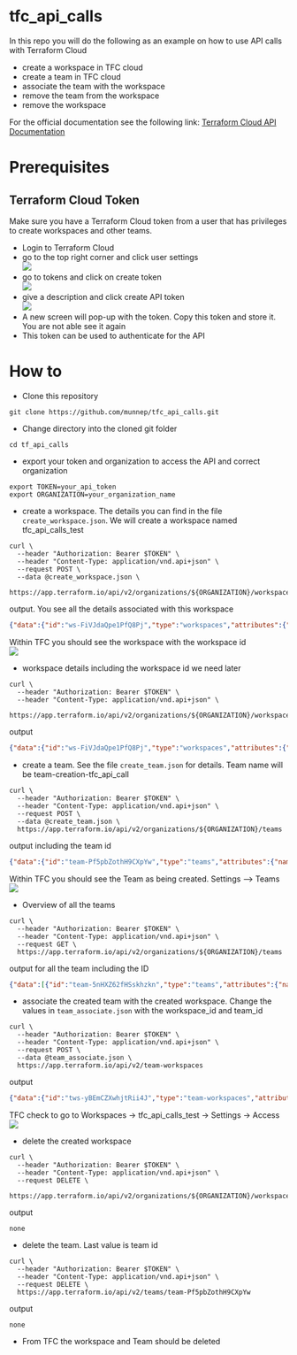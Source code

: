 # tfc_api_calls

In this repo you will do the following as an example on how to use API calls with Terraform Cloud

- create a workspace in TFC cloud
- create a team in TFC cloud
- associate the team with the workspace
- remove the team from the workspace
- remove the workspace

For the official documentation see the following link: [Terraform Cloud API Documentation](https://www.terraform.io/cloud-docs/api-docs)

# Prerequisites

## Terraform Cloud Token

Make sure you have a Terraform Cloud token from a user that has privileges to create workspaces and other teams.

- Login to Terraform Cloud
- go to the top right corner and click user settings  
![](media/2022-03-15-14-15-57.png)  
- go to tokens and click on create token  
![](media/2022-03-15-14-16-23.png)  
- give a description and click create API token  
![](media/2022-03-15-14-17-05.png)  
- A new screen will pop-up with the token. Copy this token and store it. You are not able see it again
- This token can be used to authenticate for the API


# How to

- Clone this repository
```
git clone https://github.com/munnep/tfc_api_calls.git
```
- Change directory into the cloned git folder
```
cd tf_api_calls
```
- export your token and organization to access the API and correct organization
```
export TOKEN=your_api_token
export ORGANIZATION=your_organization_name
```
- create a workspace. The details you can find in the file ```create_workspace.json```. We will create a workspace named tfc_api_calls_test
```
curl \
  --header "Authorization: Bearer $TOKEN" \
  --header "Content-Type: application/vnd.api+json" \
  --request POST \
  --data @create_workspace.json \
  https://app.terraform.io/api/v2/organizations/${ORGANIZATION}/workspaces
```

output.
You see all the details associated with this workspace

```json
{"data":{"id":"ws-FiVJdaQpe1PfQ8Pj","type":"workspaces","attributes":{"allow-destroy-plan":true,"auto-apply":false,"auto-destroy-at":null,"created-at":"2022-03-15T13:26:06.382Z","environment":"default","locked":false,"name":"tfc_api_calls_test","queue-all-runs":false,"speculative-enabled":true,"structured-run-output-enabled":true,"terraform-version":"1.1.7","working-directory":null,"global-remote-state":false,"updated-at":"2022-03-15T13:26:06.382Z","resource-count":0,"apply-duration-average":null,"plan-duration-average":null,"policy-check-failures":null,"run-failures":null,"workspace-kpis-runs-count":null,"latest-change-at":"2022-03-15T13:26:06.382Z","operations":true,"execution-mode":"remote","vcs-repo":null,"vcs-repo-identifier":null,"permissions":{"can-update":true,"can-destroy":true,"can-queue-destroy":true,"can-queue-run":true,"can-queue-apply":true,"can-read-state-versions":true,"can-create-state-versions":true,"can-read-variable":true,"can-update-variable":true,"can-lock":true,"can-unlock":true,"can-force-unlock":true,"can-read-settings":true,"can-manage-tags":true},"actions":{"is-destroyable":true},"description":null,"file-triggers-enabled":true,"trigger-prefixes":[],"source":"tfe-api","source-name":null,"source-url":null,"tag-names":[]},"relationships":{"organization":{"data":{"id":"patrickmunne","type":"organizations"}},"current-run":{"data":null},"latest-run":{"data":null},"outputs":{"data":[]},"remote-state-consumers":{"links":{"related":"/api/v2/workspaces/ws-FiVJdaQpe1PfQ8Pj/relationships/remote-state-consumers"}},"current-state-version":{"data":null},"current-configuration-version":{"data":null},"agent-pool":{"data":null},"readme":{"data":null}},"links":{"self":"/api/v2/organizations/patrickmunne/workspaces/tfc_api_calls_test"}}}
```

Within TFC you should see the workspace with the workspace id  
![](media/2022-03-15-14-28-12.png)  
- workspace details including the workspace id we need later
```
curl \
  --header "Authorization: Bearer $TOKEN" \
  --header "Content-Type: application/vnd.api+json" \
  https://app.terraform.io/api/v2/organizations/${ORGANIZATION}/workspaces/tfc_api_calls_test
```
output
```json
{"data":{"id":"ws-FiVJdaQpe1PfQ8Pj","type":"workspaces","attributes":{"allow-destroy-plan":true,"auto-apply":false,"auto-destroy-at":null,"created-at":"2022-03-15T13:26:06.382Z","environment":"default","locked":false,"name":"tfc_api_calls_test","queue-all-runs":false,"speculative-enabled":true,"structured-run-output-enabled":true,"terraform-version":"1.1.7","working-directory":null,"global-remote-state":false,"updated-at":"2022-03-15T13:26:06.382Z","resource-count":0,"apply-duration-average":null,"plan-duration-average":null,"policy-check-failures":null,"run-failures":null,"workspace-kpis-runs-count":null,"latest-change-at":"2022-03-15T13:26:06.382Z","operations":true,"execution-mode":"remote","vcs-repo":null,"vcs-repo-identifier":null,"permissions":{"can-update":true,"can-destroy":true,"can-queue-destroy":true,"can-queue-run":true,"can-queue-apply":true,"can-read-state-versions":true,"can-create-state-versions":true,"can-read-variable":true,"can-update-variable":true,"can-lock":true,"can-unlock":true,"can-force-unlock":true,"can-read-settings":true,"can-manage-tags":true},"actions":{"is-destroyable":true},"description":null,"file-triggers-enabled":true,"trigger-prefixes":[],"source":"tfe-api","source-name":null,"source-url":null,"tag-names":[]},"relationships":{"organization":{"data":{"id":"patrickmunne","type":"organizations"}},"current-run":{"data":null},"latest-run":{"data":null},"outputs":{"data":[]},"remote-state-consumers":{"links":{"related":"/api/v2/workspaces/ws-FiVJdaQpe1PfQ8Pj/relationships/remote-state-consumers"}},"current-state-version":{"data":null},"current-configuration-version":{"data":null},"agent-pool":{"data":null},"readme":{"data":null}},"links":{"self":"/api/v2/organizations/patrickmunne/workspaces/tfc_api_calls_test"}}}
```
- create a team. See the file ```create_team.json``` for details. Team name will be team-creation-tfc_api_call
```
curl \
  --header "Authorization: Bearer $TOKEN" \
  --header "Content-Type: application/vnd.api+json" \
  --request POST \
  --data @create_team.json \
  https://app.terraform.io/api/v2/organizations/${ORGANIZATION}/teams
```
output including the team id
```json
{"data":{"id":"team-Pf5pbZothH9CXpYw","type":"teams","attributes":{"name":"team-creation-tfc_api_call","users-count":0,"visibility":"secret","permissions":{"can-update-membership":true,"can-destroy":true,"can-update-organization-access":true,"can-update-api-token":true,"can-update-visibility":true,"can-update-name":true},"organization-access":{"manage-policies":false,"manage-workspaces":true,"manage-vcs-settings":false,"manage-policy-overrides":false,"manage-modules":false,"manage-providers":false}},"relationships":{"organization":{"data":{"id":"patrickmunne","type":"organizations"}},"users":{"data":[]},"organization-memberships":{"data":[]},"authentication-token":{"meta":{}}},"links":{"self":"/api/v2/teams/team-Pf5pbZothH9CXpYw"}}}
```
Within TFC you should see the Team as being created. Settings --> Teams  
![](media/2022-03-15-14-31-08.png)  
- Overview of all the teams
```
curl \
  --header "Authorization: Bearer $TOKEN" \
  --header "Content-Type: application/vnd.api+json" \
  --request GET \
  https://app.terraform.io/api/v2/organizations/${ORGANIZATION}/teams
```
output for all the team including the ID
```json
{"data":[{"id":"team-5nHXZ62fHSskhzkn","type":"teams","attributes":{"name":"Dev-team","users-count":1,"visibility":"secret","permissions":{"can-update-membership":true,"can-destroy":true,"can-update-organization-access":true,"can-update-api-token":true,"can-update-visibility":true,"can-update-name":true},"organization-access":{"manage-policies":false,"manage-workspaces":false,"manage-vcs-settings":false,"manage-policy-overrides":false,"manage-modules":false,"manage-providers":false}},"relationships":{"organization":{"data":{"id":"patrickmunne","type":"organizations"}},"users":{"data":[{"id":"user-gH8emuYZYxTi5w7K","type":"users"}]},"organization-memberships":{"data":[{"id":"ou-7ibyPXmRR6F5XRar","type":"organization-memberships"}]},"authentication-token":{"meta":{}}},"links":{"self":"/api/v2/teams/team-5nHXZ62fHSskhzkn"}},{"id":"team-HnSY7TsCBmpXMPrA","type":"teams","attributes":{"name":"owners","users-count":5,"visibility":"secret","permissions":{"can-update-membership":true,"can-destroy":false,"can-update-organization-access":false,"can-update-api-token":true,"can-update-visibility":false,"can-update-name":false},"organization-access":{"manage-policies":true,"manage-workspaces":true,"manage-vcs-settings":true,"manage-policy-overrides":true,"manage-modules":true,"manage-providers":true}},"relationships":{"organization":{"data":{"id":"patrickmunne","type":"organizations"}},"users":{"data":[{"id":"user-rNjJE2ccQakvKm9J","type":"users"},{"id":"user-VzNYP1V3wNpdXkZK","type":"users"},{"id":"user-yp6sFtaQdDzWicxS","type":"users"},{"id":"user-aGUfDdNEPnw9qDEJ","type":"users"},{"id":"user-gH8emuYZYxTi5w7K","type":"users"}]},"organization-memberships":{"data":[{"id":"ou-BnMa9wMjZ41ZWw7w","type":"organization-memberships"},{"id":"ou-KZpxsbnrfZhnXQzK","type":"organization-memberships"},{"id":"ou-Q4vGkkMXavyDpaTR","type":"organization-memberships"},{"id":"ou-w42me5ZrYjHZdgYN","type":"organization-memberships"},{"id":"ou-7ibyPXmRR6F5XRar","type":"organization-memberships"}]},"authentication-token":{"meta":{}}},"links":{"self":"/api/v2/teams/team-HnSY7TsCBmpXMPrA"}},{"id":"team-Pf5pbZothH9CXpYw","type":"teams","attributes":{"name":"team-creation-tfc_api_call","users-count":0,"visibility":"secret","permissions":{"can-update-membership":true,"can-destroy":true,"can-update-organization-access":true,"can-update-api-token":true,"can-update-visibility":true,"can-update-name":true},"organization-access":{"manage-policies":false,"manage-workspaces":true,"manage-vcs-settings":false,"manage-policy-overrides":false,"manage-modules":false,"manage-providers":false}},"relationships":{"organization":{"data":{"id":"patrickmunne","type":"organizations"}},"users":{"data":[]},"organization-memberships":{"data":[]},"authentication-token":{"meta":{}}},"links":{"self":"/api/v2/teams/team-Pf5pbZothH9CXpYw"}},{"id":"team-JzddJvmvdPh8hRZr","type":"teams","attributes":{"name":"test","users-count":0,"visibility":"secret","permissions":{"can-update-membership":true,"can-destroy":true,"can-update-organization-access":true,"can-update-api-token":true,"can-update-visibility":true,"can-update-name":true},"organization-access":{"manage-policies":false,"manage-workspaces":false,"manage-vcs-settings":false,"manage-policy-overrides":false,"manage-modules":false,"manage-providers":false}},"relationships":{"organization":{"data":{"id":"patrickmunne","type":"organizations"}},"users":{"data":[]},"organization-memberships":{"data":[]},"authentication-token":{"meta":{}}},"links":{"self":"/api/v2/teams/team-JzddJvmvdPh8hRZr"}},{"id":"team-txC3x5eSyubA7Cia","type":"teams","attributes":{"name":"testpatrick","users-count":0,"visibility":"secret","permissions":{"can-update-membership":true,"can-destroy":true,"can-update-organization-access":true,"can-update-api-token":true,"can-update-visibility":true,"can-update-name":true},"organization-access":{"manage-policies":false,"manage-workspaces":false,"manage-vcs-settings":false,"manage-policy-overrides":false,"manage-modules":false,"manage-providers":false}},"relationships":{"organization":{"data":{"id":"patrickmunne","type":"organizations"}},"users":{"data":[]},"organization-memberships":{"data":[]},"authentication-token":{"meta":{}}},"links":{"self":"/api/v2/teams/team-txC3x5eSyubA7Cia"}}],"links":{"self":"https://app.terraform.io/api/v2/organizations/patrickmunne/teams?page%5Bnumber%5D=1\u0026page%5Bsize%5D=20","first":"https://app.terraform.io/api/v2/organizations/patrickmunne/teams?page%5Bnumber%5D=1\u0026page%5Bsize%5D=20","prev":null,"next":null,"last":"https://app.terraform.io/api/v2/organizations/patrickmunne/teams?page%5Bnumber%5D=1\u0026page%5Bsize%5D=20"},"meta":{"pagination":{"current-page":1,"page-size":20,"prev-page":null,"next-page":null,"total-pages":1,"total-count":5}}}
```  
- associate the created team with the created workspace. Change the values in ```team_associate.json``` with the workspace_id and team_id
```
curl \
  --header "Authorization: Bearer $TOKEN" \
  --header "Content-Type: application/vnd.api+json" \
  --request POST \
  --data @team_associate.json \
  https://app.terraform.io/api/v2/team-workspaces
```
output
```json
{"data":{"id":"tws-yBEmCZXwhjtRii4J","type":"team-workspaces","attributes":{"access":"custom","runs":"apply","variables":"none","state-versions":"read-outputs","sentinel-mocks":"read","workspace-locking":false},"relationships":{"team":{"data":{"id":"team-Pf5pbZothH9CXpYw","type":"teams"},"links":{"related":"/api/v2/teams/team-Pf5pbZothH9CXpYw"}},"workspace":{"data":{"id":"ws-FiVJdaQpe1PfQ8Pj","type":"workspaces"},"links":{"related":"/api/v2/organizations/patrickmunne/workspaces/tfc_api_calls_test"}}},"links":{"self":"/api/v2/team-workspaces/tws-yBEmCZXwhjtRii4J"}}}%   
```
TFC check to go to  Workspaces -> tfc_api_calls_test -> Settings -> Access  
![](media/2022-03-15-14-39-10.png)  
- delete the created workspace
```
curl \
  --header "Authorization: Bearer $TOKEN" \
  --header "Content-Type: application/vnd.api+json" \
  --request DELETE \
  https://app.terraform.io/api/v2/organizations/${ORGANIZATION}/workspaces/tfc_api_calls_test
```
output
```
none
```
- delete the team. Last value is team id
```
curl \
  --header "Authorization: Bearer $TOKEN" \
  --header "Content-Type: application/vnd.api+json" \
  --request DELETE \
  https://app.terraform.io/api/v2/teams/team-Pf5pbZothH9CXpYw
```
output
```
none
```
- From TFC the workspace and Team should be deleted
